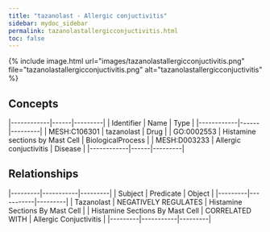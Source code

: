 ```yaml
---
title: "tazanolast - Allergic conjuctivitis"
sidebar: mydoc_sidebar
permalink: tazanolastallergicconjuctivitis.html
toc: false 
---
```


{% include image.html url="images/tazanolastallergicconjuctivitis.png" file="tazanolastallergicconjuctivitis.png" alt="tazanolastallergicconjuctivitis" %}

## Concepts

|------------|------|---------|
| Identifier | Name | Type    |
|------------|------|---------|
| MESH:C106301 | tazanolast | Drug |
| GO:0002553 | Histamine sections by Mast Cell | BiologicalProcess |
| MESH:D003233 | Allergic conjuctivitis | Disease |
|------------|------|---------|

## Relationships

|---------|-----------|---------|
| Subject | Predicate | Object  |
|---------|-----------|---------|
| Tazanolast | NEGATIVELY REGULATES | Histamine Sections By Mast Cell |
| Histamine Sections By Mast Cell | CORRELATED WITH | Allergic Conjuctivitis |
|---------|-----------|---------|
